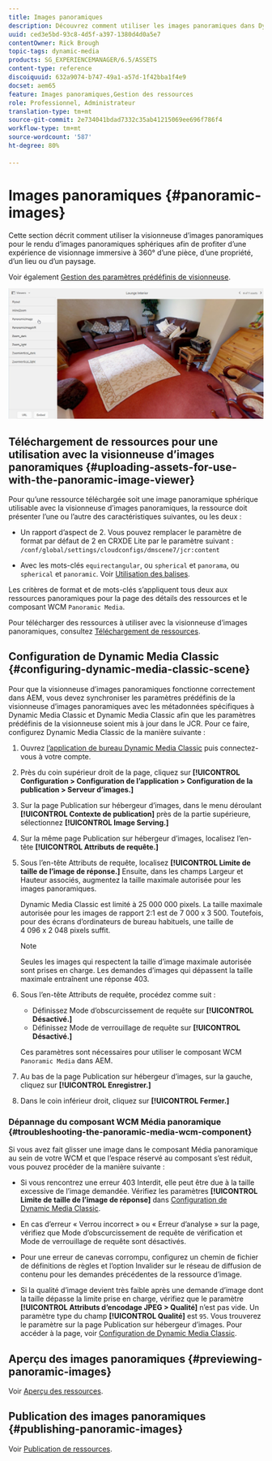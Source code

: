 ```yaml
---
title: Images panoramiques
description: Découvrez comment utiliser les images panoramiques dans Dynamic Media.
uuid: ced3e5bd-93c8-4d5f-a397-1380d4d0a5e7
contentOwner: Rick Brough
topic-tags: dynamic-media
products: SG_EXPERIENCEMANAGER/6.5/ASSETS
content-type: reference
discoiquuid: 632a9074-b747-49a1-a57d-1f42bba1f4e9
docset: aem65
feature: Images panoramiques,Gestion des ressources
role: Professionnel, Administrateur
translation-type: tm+mt
source-git-commit: 2e734041bdad7332c35ab41215069ee696f786f4
workflow-type: tm+mt
source-wordcount: '587'
ht-degree: 80%

---
```



# Images panoramiques {#panoramic-images}

Cette section décrit comment utiliser la visionneuse d’images panoramiques pour le rendu d’images panoramiques sphériques afin de profiter d’une expérience de visionnage immersive à 360° d’une pièce, d’une propriété, d’un lieu ou d’un paysage.

Voir également [Gestion des paramètres prédéfinis de visionneuse](/help/assets/managing-viewer-presets.md).

![panoramic-image2](assets/panoramic-image2.png)

## Téléchargement de ressources pour une utilisation avec la visionneuse d’images panoramiques {#uploading-assets-for-use-with-the-panoramic-image-viewer}

Pour qu’une ressource téléchargée soit une image panoramique sphérique utilisable avec la visionneuse d’images panoramiques, la ressource doit présenter l’une ou l’autre des caractéristiques suivantes, ou les deux :

* Un rapport d’aspect de 2.
Vous pouvez remplacer le paramètre de format par défaut de 2 en CRXDE Lite par le paramètre suivant :
   `/conf/global/settings/cloudconfigs/dmscene7/jcr:content`

* Avec les mots-clés `equirectangular`, ou `spherical` et `panorama`, ou `spherical` et `panoramic`. Voir [Utilisation des balises](/help/sites-authoring/tags.md).

Les critères de format et de mots-clés s’appliquent tous deux aux ressources panoramiques pour la page des détails des ressources et le composant WCM `Panoramic Media`.

Pour télécharger des ressources à utiliser avec la visionneuse d’images panoramiques, consultez [Téléchargement de ressources](/help/assets/manage-assets.md#uploading-assets).

## Configuration de Dynamic Media Classic {#configuring-dynamic-media-classic-scene}

Pour que la visionneuse d’images panoramiques fonctionne correctement dans AEM, vous devez synchroniser les paramètres prédéfinis de la visionneuse d’images panoramiques avec les métadonnées spécifiques à Dynamic Media Classic et Dynamic Media Classic afin que les paramètres prédéfinis de la visionneuse soient mis à jour dans le JCR. Pour ce faire, configurez Dynamic Media Classic de la manière suivante :

1. Ouvrez [l’application de bureau Dynamic Media Classic](https://experienceleague.adobe.com/docs/dynamic-media-classic/using/getting-started/signing-out.html?lang=fr#getting-started) puis connectez-vous à votre compte.

1. Près du coin supérieur droit de la page, cliquez sur **[!UICONTROL Configuration > Configuration de l’application > Configuration de la publication > Serveur d’images.]**
1. Sur la page Publication sur hébergeur d’images, dans le menu déroulant **[!UICONTROL Contexte de publication]** près de la partie supérieure, sélectionnez **[!UICONTROL Image Serving.]**

1. Sur la même page Publication sur hébergeur d’images, localisez l’en-tête **[!UICONTROL Attributs de requête.]**
1. Sous l’en-tête Attributs de requête, localisez **[!UICONTROL Limite de taille de l’image de réponse.]** Ensuite, dans les champs Largeur et Hauteur associés, augmentez la taille maximale autorisée pour les images panoramiques.

   Dynamic Media Classic est limité à 25 000 000 pixels. La taille maximale autorisée pour les images de rapport 2:1 est de 7 000 x 3 500. Toutefois, pour des écrans d’ordinateurs de bureau habituels, une taille de 4 096 x 2 048 pixels suffit.

   >[!NOTE]
   >
   >Seules les images qui respectent la taille d’image maximale autorisée sont prises en charge. Les demandes d’images qui dépassent la taille maximale entraînent une réponse 403.

1. Sous l’en-tête Attributs de requête, procédez comme suit :

   * Définissez Mode d’obscurcissement de requête sur **[!UICONTROL Désactivé.]**
   * Définissez Mode de verrouillage de requête sur **[!UICONTROL Désactivé.]**

   Ces paramètres sont nécessaires pour utiliser le composant WCM `Panoramic Media` dans AEM.

1. Au bas de la page Publication sur hébergeur d’images, sur la gauche, cliquez sur **[!UICONTROL Enregistrer.]**

1. Dans le coin inférieur droit, cliquez sur **[!UICONTROL Fermer.]**

### Dépannage du composant WCM Média panoramique {#troubleshooting-the-panoramic-media-wcm-component}

Si vous avez fait glisser une image dans le composant Média panoramique au sein de votre WCM et que l’espace réservé au composant s’est réduit, vous pouvez procéder de la manière suivante :

* Si vous rencontrez une erreur 403 Interdit, elle peut être due à la taille excessive de l’image demandée. Vérifiez les paramètres **[!UICONTROL Limite de taille de l’image de réponse]** dans [Configuration de Dynamic Media Classic](/help/assets/panoramic-images.md#configuring-dynamic-media-classic-scene).

* En cas d’erreur « Verrou incorrect » ou « Erreur d’analyse » sur la page, vérifiez que Mode d’obscurcissement de requête de vérification et Mode de verrouillage de requête sont désactivés.
* Pour une erreur de canevas corrompu, configurez un chemin de fichier de définitions de règles et l’option Invalider sur le réseau de diffusion de contenu pour les demandes précédentes de la ressource d’image.
* Si la qualité d’image devient très faible après une demande d’image dont la taille dépasse la limite prise en charge, vérifiez que le paramètre **[!UICONTROL Attributs d’encodage JPEG > Qualité]** n’est pas vide. Un paramètre type du champ **[!UICONTROL Qualité]** est `95`. Vous trouverez le paramètre sur la page Publication sur hébergeur d’images. Pour accéder à la page, voir [Configuration de Dynamic Media Classic](/help/assets/panoramic-images.md#configuring-dynamic-media-classic-scene).

## Aperçu des images panoramiques {#previewing-panoramic-images}

Voir [Aperçu des ressources](/help/assets/previewing-assets.md).

## Publication des images panoramiques {#publishing-panoramic-images}

Voir [Publication de ressources](/help/assets/publishing-dynamicmedia-assets.md).
